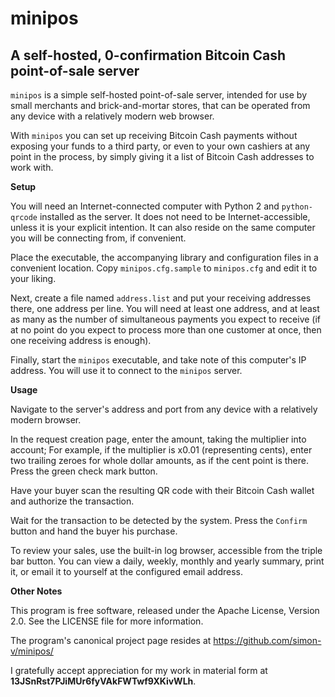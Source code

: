 # minipos
## A self-hosted, 0-confirmation Bitcoin Cash point-of-sale server

`minipos` is a simple self-hosted point-of-sale server, intended for use by small merchants and brick-and-mortar stores, that can be operated from any device with a relatively modern web browser.

With `minipos` you can set up receiving Bitcoin Cash payments without exposing your funds to a third party, or even to your own cashiers at any point in the process, by simply giving it a list of Bitcoin Cash addresses to work with.

__Setup__

You will need an Internet-connected computer with Python 2 and `python-qrcode` installed as the server. It does not need to be Internet-accessible, unless it is your explicit intention. It can also reside on the same computer you will be connecting from, if convenient.

Place the executable, the accompanying library and configuration files in a convenient location. Copy `minipos.cfg.sample` to `minipos.cfg` and edit it to your liking.

Next, create a file named `address.list` and put your receiving addresses there, one address per line. You will need at least one address, and at least as many as the number of simultaneous payments you expect to receive (if at no point do you expect to process more than one customer at once, then one receiving address is enough).

Finally, start the `minipos` executable, and take note of this computer's IP address. You will use it to connect to the `minipos` server.

__Usage__

Navigate to the server's address and port from any device with a relatively modern browser.

In the request creation page, enter the amount, taking the multiplier into account; For example, if the multiplier is x0.01 (representing cents), enter two trailing zeroes for whole dollar amounts, as if the cent point is there. Press the green check mark button.

Have your buyer scan the resulting QR code with their Bitcoin Cash wallet and authorize the transaction.

Wait for the transaction to be detected by the system. Press the `Confirm` button and hand the buyer his purchase.

To review your sales, use the built-in log browser, accessible from the triple bar button. You can view a daily, weekly, monthly and yearly summary, print it, or email it to yourself at the configured email address.

__Other Notes__

This program is free software, released under the Apache License, Version 2.0. See the LICENSE file for more information.

The program's canonical project page resides at https://github.com/simon-v/minipos/

I gratefully accept appreciation for my work in material form at __13JSnRst7PJiMUr6fyVAkFWTwf9XKivWLh__.

